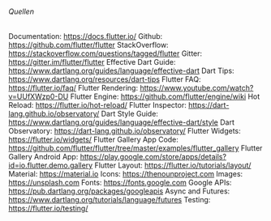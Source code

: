 ###### Quellen
Documentation: https://docs.flutter.io/
Github: https://github.com/flutter/flutter
StackOverflow: https://stackoverflow.com/questions/tagged/flutter
Gitter: https://gitter.im/flutter/flutter
Effective Dart Guide: https://www.dartlang.org/guides/language/effective-dart
Dart Tips: https://www.dartlang.org/resources/dart-tips
Flutter FAQ: https://flutter.io/faq/
Flutter Rendering: https://www.youtube.com/watch?v=UUfXWzp0-DU
Flutter Engine: https://github.com/flutter/engine/wiki
Hot Reload: https://flutter.io/hot-reload/
Flutter Inspector: https://dart-lang.github.io/observatory/
Dart Style Guide: https://www.dartlang.org/guides/language/effective-dart/style
Dart Observatory: https://dart-lang.github.io/observatory/
Flutter Widgets: https://flutter.io/widgets/
Flutter Gallery App Code: https://github.com/flutter/flutter/tree/master/examples/flutter_gallery
Flutter Gallery Android App: https://play.google.com/store/apps/details?id=io.flutter.demo.gallery
Flutter Layout: https://flutter.io/tutorials/layout/
Material: https://material.io
Icons: https://thenounproject.com
Images: https://unsplash.com
Fonts: https://fonts.google.com
Google APIs: https://pub.dartlang.org/packages/googleapis
Async and Futures: https://www.dartlang.org/tutorials/language/futures
Testing: https://flutter.io/testing/